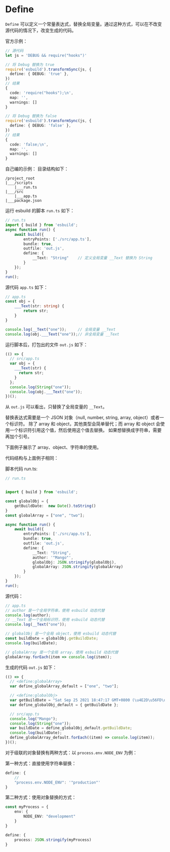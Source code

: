 # Define

`Define` 可以定义一个常量表达式，替换全局变量。通过这种方式，可以在不改变源代码的情况下，改变生成的代码。

官方示例：
```typescript
// 源代码
let js = 'DEBUG && require("hooks")'

// 将 Debug 替换为 true
require('esbuild').transformSync(js, {
  define: { DEBUG: 'true' },
})
// 结果
{
  code: 'require("hooks");\n',
  map: '',
  warnings: []
}

// 将 Debug 替换为 false
require('esbuild').transformSync(js, {
  define: { DEBUG: 'false' },
})
// 结果
{
  code: 'false;\n',
  map: '',
  warnings: []
}
```

自己编的示例：
目录结构如下：
```
/project_root
|___/scripts
    |___run.ts
|___/src
    |___app.ts
|___package.json
```
运行 esbuild 的脚本 `run.ts` 如下：
```typescript
// run.ts
import { build } from 'esbuild';
async function run() {
    await build({
        entryPoints: ['./src/app.ts'],
        bundle: true,
        outfile: 'out.js',
        define: { 
            __Text: "String"    // 定义全局变量 __Text 替换为 String
        }
    });
} 
run();
```
源代码 `app.ts` 如下：
```typescript
// app.ts
const obj = {
    ___Text(str: string) {
        return str;
    }
}

console.log(__Text("one"));     // 全局变量 __Text
console.log(obj.___Text("one"));// 非全局变量 __Text
```

运行脚本后，打包出的文件 `out.js` 如下：
```javascript
(() => {
  // src/app.ts
  var obj = {
    ___Text(str) {
      return str;
    }
  };
  console.log(String("one"));
  console.log(obj.___Text("one"));
})();
```
从 `out.js` 可以看出，只替换了全局变量的 `__Text`。


替换表达式需要是一个 JSON 对象（null, number, string, array, object）或者一个标识符。
除了 array 和 object，其他类型会简单替代；而 array 和 object 会使用一个标识符引用这个值，然后使用这个值去替换。
如果想替换成字符串，需要再加个引号。

下面例子展示了 array、object、字符串的使用。

代码结构与上面例子相同：

脚本代码 run.ts:
```typescript
// run.ts


import { build } from 'esbuild';

const globalObj = {
    getBuildDate:  new Date().toString()
}
const globalArray = ["one", "two"];

async function run() {
    await build({
        entryPoints: ['./src/app.ts'],
        bundle: true,
        outfile: 'out.js',
        define: {
            __Text: "String",
            author: '"Mango"',
            globalObj: JSON.stringify(globalObj),
            globalArray: JSON.stringify(globalArray)
        }
    });
}
run();
```

源代码：
```typescript
// app.ts
// author 是一个全局字符串，使用 esbuild 动态代替
console.log(author);    
// __Text 是一个全局标识符，使用 esbuild 动态代替
console.log(__Text("one"));

// globalObj 是一个全局 object，使用 esbuild 动态代替
const buildDate = globalObj.getBuildDate;
console.log(buildDate);

// globalArray 是一个全局 array，使用 esbuild 动态代替
globalArray.forEach(item => console.log(item));
```

生成的代码 `out.js` 如下：
```javascript
(() => {
  // <define:globalArray>
  var define_globalArray_default = ["one", "two"];

  // <define:globalObj>
  var getBuildDate = "Sat Sep 25 2021 18:47:17 GMT+0800 (\u4E2D\u56FD\u6807\u51C6\u65F6\u95F4)";
  var define_globalObj_default = { getBuildDate };

  // src/app.ts
  console.log("Mango");
  console.log(String("one"));
  var buildDate = define_globalObj_default.getBuildDate;
  console.log(buildDate);
  define_globalArray_default.forEach((item) => console.log(item));
})();
```

对于级联的对象替换有两种方式：以 `process.env.NODE_ENV` 为例：

第一种方式：直接使用字符串替换：
```typescript
define: {
    // 
    "process.env.NODE_ENV": '"production"'
}
```

第二种方式：使用对象替换的方式：
```typescript
const myProcess = {
    env: {
        NODE_ENV: "development"
    }
}

define: {
    process: JSON.stringify(myProcess)
}
```


